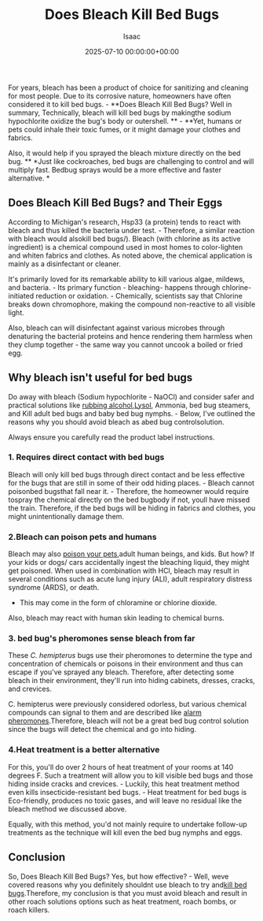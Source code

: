 ﻿---
title: Does Bleach Kill Bed Bugs
description: For years, bleach has been a product of choice for sanitizing and cleaning for most people. Due to its corrosive nature, homeowners have often considered it...
slug: /does-bleach-kill-bed-bugs/
date: 2025-07-10 00:00:00+00:00
lastmod: 2025-07-10 00:00:00+03:00
author: Isaac
categories:
- Bed Bugs
- Guide
tags:
- bed-bugs
- doe
- bleach
layout: post
---

For years, bleach has been a product of choice for sanitizing and cleaning for most people. Due to its corrosive nature, homeowners have often considered it to kill bed bugs. - **Does Bleach Kill Bed Bugs? Well in summary, Technically, bleach will kill bed bugs by makingthe sodium hypochlorite oxidize the bug's body or outershell. ** - **Yet, humans or pets could inhale their toxic fumes, or it might damage your clothes and fabrics.

Also, it would help if you sprayed the bleach mixture directly on the bed bug. ** *Just like cockroaches, bed bugs are challenging to control and will multiply fast. Bedbug sprays would be a more effective and faster alternative. *

##  Does Bleach Kill Bed Bugs? and Their Eggs

According to Michigan's research, Hsp33 (a protein) tends to react with bleach and thus killed the bacteria under test. - Therefore, a similar reaction with bleach would alsokill bed bugs/). Bleach (with chlorine as its active ingredient) is a chemical compound used in most homes to color-lighten and whiten fabrics and clothes. As noted above, the chemical application is mainly as a disinfectant or cleaner.

It's primarily loved for its remarkable ability to kill various algae, mildews, and bacteria. - Its primary function - bleaching- happens through chlorine-initiated reduction or oxidation. - Chemically, scientists say that Chlorine breaks down chromophore, making the compound non-reactive to all visible light.

Also, bleach can will disinfectant against various microbes through denaturing the bacterial proteins and hence rendering them harmless when they clump together - the same way you cannot uncook a boiled or fried egg.

##  Why bleach isn't useful for bed bugs

Do away with bleach (Sodium hypochlorite - NaOCl) and consider safer and practical solutions like [rubbing alcohol](https://pestpolicy.com/does-rubbing-alcohol-kill-bed-bugs/),[Lysol](https://pestpolicy.com/does-lysol-kill-bed-bugs/), Ammonia, bed bug steamers, and Kill adult bed bugs and baby bed bug nymphs. - Below, I've outlined the reasons why you should avoid bleach as abed bug controlsolution.

Always ensure you carefully read the product label instructions.

###  1. Requires direct contact with bed bugs

Bleach will only kill bed bugs through direct contact and be less effective for the bugs that are still in some of their odd hiding places. - Bleach cannot poisonbed bugsthat fall near it. - Therefore, the homeowner would require tospray the chemical directly on the bed bugbody if not, youll have missed the train. Therefore, if the bed bugs will be hiding in fabrics and clothes, you might unintentionally damage them.

###  2.Bleach can poison pets and humans

Bleach may also [poison your pets](https://www.petmd.com/dog/emergency/poisoning-toxicity/bleach-poisoning-pets-what-you-should-know),adult human beings, and kids. But how? If your kids or dogs/ cars accidentally ingest the bleaching liquid, they might get poisoned. When used in combination with HCl, bleach may result in several conditions such as acute lung injury (ALI), adult respiratory distress syndrome (ARDS), or death.

- This may come in the form of chloramine or chlorine dioxide.

Also, bleach may react with human skin leading to chemical burns.

###  3. bed bug's pheromones sense bleach from far

These *C. hemipterus* bugs use their pheromones to determine the type and concentration of chemicals or poisons in their environment and thus can escape if you've sprayed any bleach. Therefore, after detecting some bleach in their environment, they'll run into hiding cabinets, dresses, cracks, and crevices.

C. hemipterus were previously considered odorless, but various chemical compounds can signal to them and are described like [alarm pheromones](https://www.ncbi.nlm.nih.gov/pmc/articles/PMC3068171/).Therefore, bleach will not be a great bed bug control solution since the bugs will detect the chemical and go into hiding.

###  4.Heat treatment is a better alternative

For this, you'll do over 2 hours of heat treatment of your rooms at 140 degrees F. Such a treatment will allow you to kill visible bed bugs and those hiding inside cracks and crevices. - Luckily, this heat treatment method even kills insecticide-resistant bed bugs. - Heat treatment for bed bugs is Eco-friendly, produces no toxic gases, and will leave no residual like the bleach method we discussed above.

Equally, with this method, you'd not mainly require to undertake follow-up treatments as the technique will kill even the bed bug nymphs and eggs.

##  **Conclusion**

So, Does Bleach Kill Bed Bugs? Yes, but how effective? - Well, weve covered reasons why you definitely shouldnt use bleach to try and[kill bed bugs](https://pestpolicy.com/does-dryer-kill-bed-bugs/).Therefore, my conclusion is that you must avoid bleach and result in other roach solutions options such as heat treatment, roach bombs, or roach killers.

